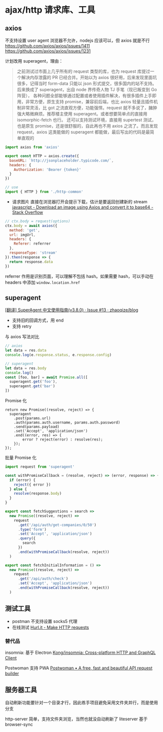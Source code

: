 # ajax/http 请求库、工具

## axios

不支持设置 user agent
浏览器不允许，nodejs 应该可以，但 axios 就是不行
https://github.com/axios/axios/issues/1411
https://github.com/axios/axios/issues/1231

计划改用 superagent，理由：

> 之前测试过市面上几乎所有的 request 类型的库，也为 request 库提过一个解决内存泄露的 PR 已经合并。开始以为 axios 很好用，后来发现里面坑很多，记得当时 form-data 只能以 json 形式提交，很多国内的站不支持。后来换成了 superagent，出自 node 界传奇人物 TJ 手笔（现已叛变到 Go 阵营）， 各种问题全部能够通过配置或者使用插件解决，有很多插件上手即用，非常方便，原生支持 promise，兼容前后端，也比 axios 轻量且插件机制非常灵活，比 got 之流直观方便，功能强悍。request 就不多说了，臃肿强大略微麻烦。推荐楼主使用 superagent。或者想要简单点的直接用 isomorphic-fetch 也行。 还可以支持测试环境，直接用 supertest 测试，也是原生 promise，还是很舒服的，自此再也不用 axios 之流了。而且发现 request，axios 这类能做的 superagent 都能做，最后写出的代码是最简单直观的

```js
import axios from 'axios'

export const HTTP = axios.create({
  baseURL: `http://jsonplaceholder.typicode.com/`,
  headers: {
    Authorization: 'Bearer {token}'
  }
})

// use
import { HTTP } from './http-common'
```

- 请求图片
  直接在浏览器打开会提示下载，估计是要返回创建新的 stream
  [javascript - Download an image using Axios and convert it to base64 - Stack Overflow](https://stackoverflow.com/questions/41846669/download-an-image-using-axios-and-convert-it-to-base64)

```js
// ctx.body = request(options)
ctx.body = await axios({
  method: 'get',
  url: imgUrl,
  headers: {
    Referer: referrer
  },
  responseType: 'stream'
}).then(response => {
  return response.data
})
```

referrer 作用是识别页面，可以理解不包括 hash。如果需要 hash，可以手动在 headers 中添加 `window.location.href`

## superagent

[[翻译] SuperAgent 中文使用指南(v3.8.0) · Issue #13 · zhaoqize/blog](https://github.com/zhaoqize/blog/issues/13)

- 支持旧的回调方式，用 end
- 支持 retry

与 axios 写法对比

```js
// axios
let data = res.data
console.log(e.response.status, e.response.config)

// superagent
let data = res.body
console.log()
const [foo, bar] = await Promise.all([
  superagent.get('foo'),
  superagent.get('bar')
])
```

Promise 化

```
return new Promise((resolve, reject) => {
  superagent
    .post(params.url)
    .auth(params.auth.username, params.auth.password)
    .send(params.payload)
    .set('Accept', 'application/json')
    .end((error, res) => {
        error ? reject(error) : resolve(res);
    });
});
```

批量 Promise 化

```js
import request from 'superagent'

const withPromiseCallback = (resolve, reject) => (error, response) => {
  if (error) {
    reject({ error })
  } else {
    resolve(response.body)
  }
}

export const fetchSuggestions = search =>
  new Promise((resolve, reject) =>
    request
      .get('/api/auth/get-companies/0/50')
      .type('form')
      .set('Accept', 'application/json')
      .query({
        search
      })
      .end(withPromiseCallback(resolve, reject))
  )

export const fetchInitialInformation = () =>
  new Promise((resolve, reject) =>
    request
      .get('/api/auth/check')
      .set('Accept', 'application/json')
      .end(withPromiseCallback(resolve, reject))
  )
```
## 测试工具

- postman 不支持设置 socks5 代理
- 在线测试 [Hurl.it - Make HTTP requests](https://www.hurl.it/)

### 替代品
insomnia: 基于 Electron
[Kong/insomnia: Cross-platform HTTP and GraphQL Client](https://github.com/Kong/insomnia)

Postwoman 支持 PWA
[Postwoman • A free, fast and beautiful API request builder](https://postwoman.io/)

## 服务器工具

自动刷新功能要针对一个目录才行，因此练手项目避免采用文件夹并行，而是使用分支

http-server 简单，支持文件夹浏览，当然也就没自动刷新了
liteserver 基于 browser-sync

